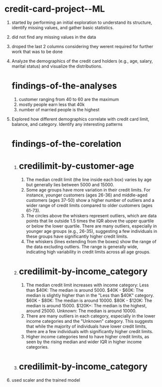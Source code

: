 # credit-card-project--ML

1) started by performing an initial exploration to understand its structure, identify missing values, and gather basic statistics.
2) did not find any missing values in the data
3) droped the last 2 columns considering they werent required for further work that was to be done

   
4) Analyze the demographics of the credit card holders (e.g., age, salary, marital status) and visualize the distributions.
   # findings-of-the-analyses
   1) customer ranging from 40 to 60 are the maximum
   2) mostly people earn less that 40k
   3) number of married people is the highest

5) Explored how different demographics correlate with credit card limit, balance, and category. Identify any interesting patterns
   # findings-of-the-corelation
   1) # credilimit-by-customer-age
      1) The median credit limit (the line inside each box) varies by age but generally lies between 5000 and 15000.
      2)  Some age groups have more variation in their credit limits. For instance, younger customers (ages 26-36) and middle-aged customers (ages 37-50) show a higher number of outliers and a wider range of credit limits compared to older customers (ages 61-73).
      3)  The circles above the whiskers represent outliers, which are data points that lie outside 1.5 times the IQR above the upper quartile or below the lower quartile. There are many outliers, especially in younger age groups (e.g., 26-35), suggesting a few individuals in these groups have significantly higher credit limits.
      4)  The whiskers (lines extending from the boxes) show the range of the data excluding outliers. The range is generally wide, indicating high variability in credit limits across all age groups.
    2) # credilimit-by-income_category
       1) The median credit limit increases with income category:
Less than $40K: The median is around 5000.
$40K - $60K: The median is slightly higher than in the "Less than $40K" category.
$60K - $80K: The median is around 10000.
$80K - $120K: The median is around 15000.
$120K+: The median is the highest, around 25000.
Unknown: The median is around 10000.
        2)  There are many outliers in each category, especially in the lower income categories and the "Unknown" category. This suggests that while the majority of individuals have lower credit limits, there are a few individuals with significantly higher credit limits.
        3)  Higher income categories tend to have higher credit limits, as seen by the rising median and wider IQR in higher income categories.
      3) # credilimit-by-income_category
    

7) used scaler and the trained model
